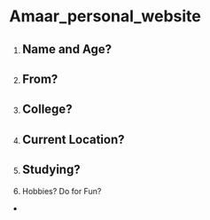 # Amaar_personal_website

1. Name and Age?
   -
2. From?
   -
3. College?
   -
4. Current Location?
   -
5. Studying?
   -
6. Hobbies? Do for Fun?

-
